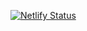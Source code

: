 [![Netlify Status](https://api.netlify.com/api/v1/badges/0efc6955-39ac-46d4-8f99-cb8064e33eeb/deploy-status)](https://app.netlify.com/sites/gifted-euler-6a0326/deploys)